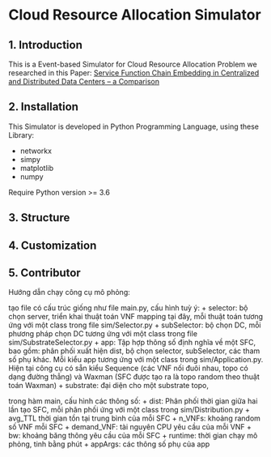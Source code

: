 ﻿# Cloud Resource Allocation Simulator

## 1. Introduction

This is a Event-based Simulator for Cloud Resource Allocation Problem we researched in this Paper: [Service Function Chain Embedding in Centralized and Distributed Data Centers – a
Comparison]()

## 2. Installation

This Simulator is developed in Python Programming Language, using these Library:

* networkx
* simpy
* matplotlib
* numpy

Require Python version >= 3.6

## 3. Structure

## 4. Customization

## 5. Contributor



Hướng dẫn chạy công cụ mô phỏng:

tạo file có cấu trúc giống như file main.py, cấu hình tuỳ ý:
    + selector: bộ chọn server, triển khai thuật toán VNF mapping tại đây, mỗi thuật toán tương ứng với một class trong file sim/Selector.py
    + subSelector: bộ chọn DC, mỗi phương pháp chọn DC tương ứng với một class trong file sim/SubstrateSelector.py
    + app: Tập hợp thông số định nghĩa về một SFC, bao gồm: phân phối xuất hiện dist, bộ chọn selector, subSelector, các tham số phụ khác. Mỗi kiểu app tương ứng với một class trong sim/Application.py. Hiện tại công cụ có sẵn kiểu Sequence (các VNF nối đuôi nhau, topo có dạng đường thẳng) và Waxman (SFC được tạo ra là topo random theo thuật toán Waxman)
    + substrate: đại diện cho một substrate topo,

trong hàm main, cấu hình các thông số:
    + dist: Phân phối thời gian giữa hai lần tạo SFC, mỗi phân phối ứng với một class trong sim/Distribution.py
    + avg_TTL thời gian tồn tại trung bình của mỗi SFC
    + n_VNFs: khoảng random số VNF mỗi SFC
    + demand_VNF: tài nguyên CPU yêu cầu của mỗi VNF
    + bw: khoảng băng thông yêu cầu của mỗi SFC
    + runtime: thời gian chạy mô phỏng, tinh bằng phút
    + appArgs: các thông số phụ của app